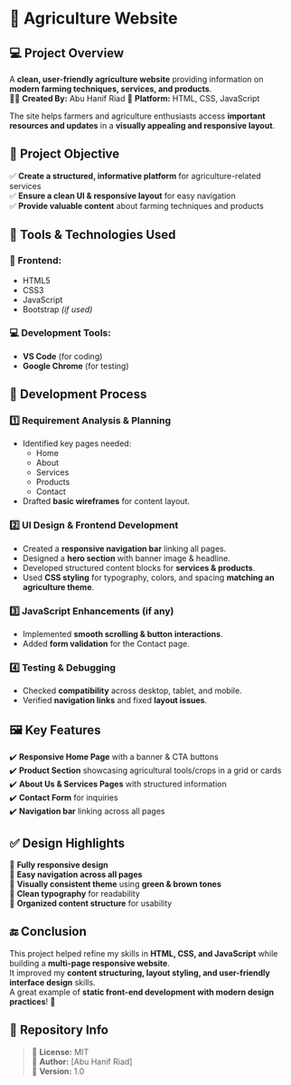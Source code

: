 # 🌾 Agriculture Website

## 💻 Project Overview
A **clean, user-friendly agriculture website** providing information on **modern farming techniques, services, and products**.  
👨‍💻 **Created By:** Abu Hanif Riad
📍 **Platform:** HTML, CSS, JavaScript  

The site helps farmers and agriculture enthusiasts access **important resources and updates** in a **visually appealing and responsive layout**.
## 📝 Project Objective
✅ **Create a structured, informative platform** for agriculture-related services  
✅ **Ensure a clean UI & responsive layout** for easy navigation  
✅ **Provide valuable content** about farming techniques and products  

## 🧰 Tools & Technologies Used
### 🔧 Frontend:
- HTML5
- CSS3
- JavaScript
- Bootstrap *(if used)*

### 💻 Development Tools:
- **VS Code** (for coding)
- **Google Chrome** (for testing)

## 📌 Development Process
### 1️⃣ Requirement Analysis & Planning
- Identified key pages needed:
  - Home
  - About
  - Services
  - Products
  - Contact
- Drafted **basic wireframes** for content layout.

### 2️⃣ UI Design & Frontend Development
- Created a **responsive navigation bar** linking all pages.
- Designed a **hero section** with banner image & headline.
- Developed structured content blocks for **services & products**.
- Used **CSS styling** for typography, colors, and spacing **matching an agriculture theme**.

### 3️⃣ JavaScript Enhancements (if any)
- Implemented **smooth scrolling & button interactions**.
- Added **form validation** for the Contact page.

### 4️⃣ Testing & Debugging
- Checked **compatibility** across desktop, tablet, and mobile.
- Verified **navigation links** and fixed **layout issues**.

## 🖼️ Key Features
✔️ **Responsive Home Page** with a banner & CTA buttons  
✔️ **Product Section** showcasing agricultural tools/crops in a grid or cards  
✔️ **About Us & Services Pages** with structured information  
✔️ **Contact Form** for inquiries  
✔️ **Navigation bar** linking across all pages  

## ✅ Design Highlights
🌿 **Fully responsive design**  
🌿 **Easy navigation across all pages**  
🌿 **Visually consistent theme** using **green & brown tones**  
🌿 **Clean typography** for readability  
🌿 **Organized content structure** for usability  


## 🔚 Conclusion
This project helped refine my skills in **HTML, CSS, and JavaScript** while building a **multi-page responsive website**.  
It improved my **content structuring, layout styling, and user-friendly interface design** skills.  
A great example of **static front-end development with modern design practices**! 🚀  


## 📌 Repository Info
> 📌 **License:** MIT  
> 📌 **Author:** [Abu Hanif Riad]  
> 📌 **Version:** 1.0  
